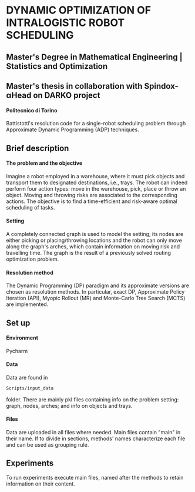 # DYNAMIC OPTIMIZATION OF INTRALOGISTIC ROBOT SCHEDULING
## Master's Degree in Mathematical Engineering | Statistics and Optimization 
## Master's thesis in collaboration with Spindox-αHead on DARKO project
#### Politecnico di Torino
Battistotti's resolution code for a single-robot scheduling problem through Approximate Dynamic Programming (ADP) techniques.

## Brief description
#### The problem and the objective 
Imagine a robot employed in a warehouse, where it must pick objects and transport them to designated destinations, i.e., trays.
The robot can indeed perform four action types: move in the warehouse, pick, place or throw an object. Moving and throwing risks are associated to the corresponding actions.
The objective is to find a time-efficient and risk-aware optimal scheduling of tasks. 

#### Setting
A completely connected graph is used to model the setting; its nodes are either picking or placing/throwing locations and the robot can only move along the graph's arches, which contain information on moving risk and travelling time. The graph is the result of a previously solved routing optimization problem.
#### Resolution method
The Dynamic Programming (DP) paradigm and its approximate versions are chosen as resolution methods. In particular, exact DP, Approximate Policy Iteration (API), Myopic Rollout (MR) and Monte-Carlo Tree Search (MCTS) are implemented.

## Set up
#### Environment
Pycharm

#### Data
Data are found in 
```bash 
Scripts/input_data
```
 folder. There are mainly pkl files containing info on the problem setting: graph, nodes, arches; and info on objects and trays.

#### Files
Data are uploaded in all files where needed.
Main files contain "main" in their name. 
If to divide in sections, methods' names characterize each file and can be used as grouping rule.

## Experiments
To run experiments execute main files, named after the methods to retain information on their content.
